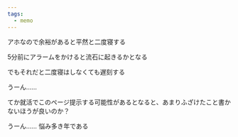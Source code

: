 ```yaml
---
tags:
  - memo
---
```


アホなので余裕があると平然と二度寝する

5分前にアラームをかけると流石に起きるかとなる

でもそれだと二度寝はしなくても遅刻する

うーん……

てか就活でこのページ提示する可能性があるとなると、あまりふざけたこと書かないほうが良いのか？

うーん……
悩み多き年である
